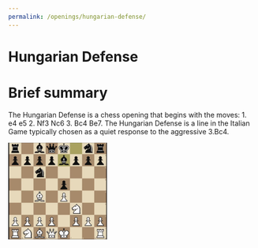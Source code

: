 ```yaml
---
permalink: /openings/hungarian-defense/
---
```

Hungarian Defense
=================

# Brief summary


The Hungarian Defense is a chess opening that begins with the moves: 1. e4 e5 2. Nf3 Nc6 3. Bc4 Be7. The Hungarian Defense is a line in the Italian Game typically chosen as a quiet response to the aggressive 3.Bc4.

<img src="/img/Hungarian Defense.webp" width="200"/>
